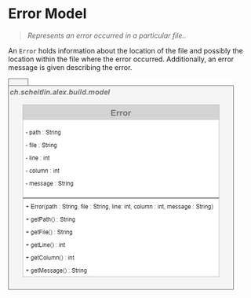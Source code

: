 # Error Model

> _Represents an error occurred in a particular file.._

An `Error` holds information about the location of the file and possibly the location within the file where the error occurred. Additionally, an error message is given describing the error.

![Error Model](assets/error-model.png)
